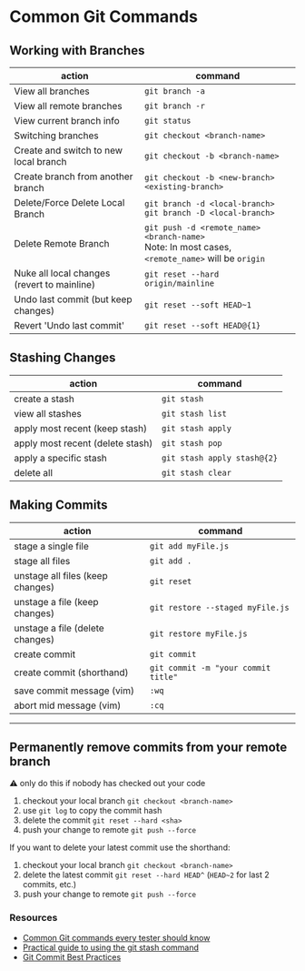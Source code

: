 # Common Git Commands

## Working with Branches
action | command
---|---
View all branches | ```git branch -a```
View all remote branches | ```git branch -r```
View current branch info | ```git status```
Switching branches | ```git checkout <branch-name>```
Create and switch to new local branch | ```git checkout -b <branch-name>```
Create branch from another branch | ```git checkout -b <new-branch> <existing-branch>```
Delete/Force Delete Local Branch | ```git branch -d <local-branch>``` <br /> ```git branch -D <local-branch>```
Delete Remote Branch | ```git push -d <remote_name> <branch-name>``` <br /> Note: In most cases, `<remote_name>` will be `origin`
Nuke all local changes (revert to mainline) | ```git reset --hard origin/mainline```
Undo last commit (but keep changes) | ```git reset --soft HEAD~1```
Revert 'Undo last commit' | ```git reset --soft HEAD@{1}```

## Stashing Changes
action | command
---|---
create a stash | ```git stash```
view all stashes | ```git stash list```
apply most recent (keep stash) | ```git stash apply```
apply most recent (delete stash) | ```git stash pop```
apply a specific stash | ```git stash apply stash@{2}```
delete all | ```git stash clear```

## Making Commits
action | command
---|---
stage a single file | ```git add myFile.js```
stage all files | ```git add .```
unstage all files (keep changes) | ```git reset```
unstage a file (keep changes) | ```git restore --staged myFile.js```
unstage a file (delete changes) | ```git restore myFile.js```
create commit | ```git commit```
create commit (shorthand) | ```git commit -m "your commit title"```
save commit message (vim) | ```:wq```
abort mid message (vim) | ```:cq```


---
## Permanently remove commits from your remote branch

⚠️ only do this if nobody has checked out your code
1. checkout your local branch ```git checkout <branch-name>```
2. use ```git log``` to copy the commit hash
3. delete the commit ```git reset --hard <sha>```
4. push your change to remote ```git push --force```

If you want to delete your latest commit use the shorthand:
1. checkout your local branch ```git checkout <branch-name>```
2. delete the latest commit ```git reset --hard HEAD^``` (```HEAD~2``` for last 2 commits, etc.)
3. push your change to remote ```git push --force```

### Resources
- [Common Git commands every tester should know](https://devqa.io/git-cheat-sheet-for-testers/)
- [Practical guide to using the git stash command](https://opensource.com/article/21/4/git-stash)
- [Git Commit Best Practices](https://gist.github.com/luismts/495d982e8c5b1a0ced4a57cf3d93cf60)
